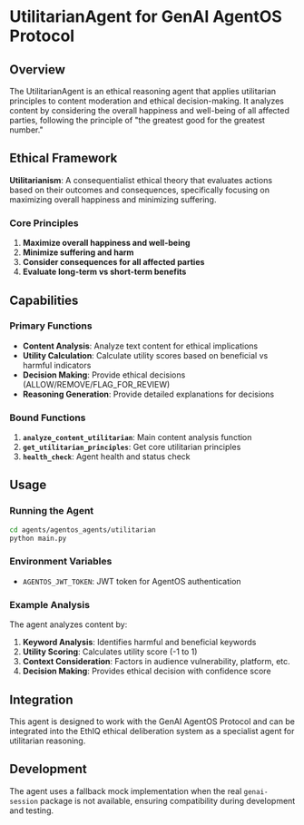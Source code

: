 # UtilitarianAgent for GenAI AgentOS Protocol

## Overview

The UtilitarianAgent is an ethical reasoning agent that applies utilitarian principles to content moderation and ethical decision-making. It analyzes content by considering the overall happiness and well-being of all affected parties, following the principle of "the greatest good for the greatest number."

## Ethical Framework

**Utilitarianism**: A consequentialist ethical theory that evaluates actions based on their outcomes and consequences, specifically focusing on maximizing overall happiness and minimizing suffering.

### Core Principles

1. **Maximize overall happiness and well-being**
2. **Minimize suffering and harm**
3. **Consider consequences for all affected parties**
4. **Evaluate long-term vs short-term benefits**

## Capabilities

### Primary Functions

- **Content Analysis**: Analyze text content for ethical implications
- **Utility Calculation**: Calculate utility scores based on beneficial vs harmful indicators
- **Decision Making**: Provide ethical decisions (ALLOW/REMOVE/FLAG_FOR_REVIEW)
- **Reasoning Generation**: Provide detailed explanations for decisions

### Bound Functions

1. **`analyze_content_utilitarian`**: Main content analysis function
2. **`get_utilitarian_principles`**: Get core utilitarian principles
3. **`health_check`**: Agent health and status check

## Usage

### Running the Agent

```bash
cd agents/agentos_agents/utilitarian
python main.py
```

### Environment Variables

- `AGENTOS_JWT_TOKEN`: JWT token for AgentOS authentication

### Example Analysis

The agent analyzes content by:

1. **Keyword Analysis**: Identifies harmful and beneficial keywords
2. **Utility Scoring**: Calculates utility score (-1 to 1)
3. **Context Consideration**: Factors in audience vulnerability, platform, etc.
4. **Decision Making**: Provides ethical decision with confidence score

## Integration

This agent is designed to work with the GenAI AgentOS Protocol and can be integrated into the EthIQ ethical deliberation system as a specialist agent for utilitarian reasoning.

## Development

The agent uses a fallback mock implementation when the real `genai-session` package is not available, ensuring compatibility during development and testing. 
